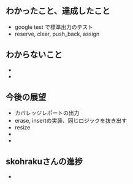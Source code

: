 ## わかったこと、達成したこと
- google test で標準出力のテスト
- reserve, clear, push_back, assign

## わからないこと
- 
- 

## 今後の展望
- カバレッジレポートの出力
- erase, insertの実装、同じロジックを抜き出す
- resize
- 
- 

## skohrakuさんの進捗
- 
